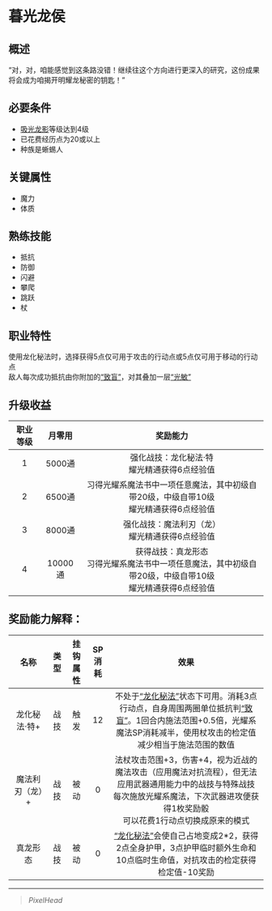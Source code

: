 # 暮光龙侯

## 概述

“对，对，咱能感觉到这条路没错！继续往这个方向进行更深入的研究，这份成果将会成为咱揭开明耀龙秘密的钥匙！” 

## 必要条件

* <a href="../dragonShadow" target="_blank">吸光龙影</a>等级达到4级
* 已花费经历点为20或以上
* 种族是蜥蜴人

## 关键属性

* 魔力
* 体质

## 熟练技能

* 抵抗
* 防御
* 闪避
* 攀爬
* 跳跃
* 杖
  
## 职业特性

使用龙化秘法时，选择获得5点仅可用于攻击的行动点或5点仅可用于移动的行动点<br>敌人每次成功抵抗由你附加的<a href="../../../../status/normal/#致盲" target="_blank">“致盲”</a>，对其叠加一层<a href="../../../../status/mark/#光敏" target="_blank">“光敏”</a>

## 升级收益

职业等级|月零用|奖励能力
:--:|:--:|:--:
1|5000通|强化战技：龙化秘法·特<br>耀光精通获得6点经验值
2|6500通|习得光耀系魔法书中一项任意魔法，其中初级自带20级，中级自带10级<br>耀光精通获得6点经验值
3|8000通|强化战技：魔法利刃（龙）<br>耀光精通获得6点经验值
4|10000通|获得战技：真龙形态<br>习得光耀系魔法书中一项任意魔法，其中初级自带20级，中级自带10级<br>耀光精通获得6点经验值


## 奖励能力解释：

名称|类型|挂钩属性|SP消耗|效果
:--:|:--:|:--:|:--:|:--:
龙化秘法·特+|战技|触发|12|不处于<a href="../../../../status/normal/#龙化秘法" target="_blank">“龙化秘法”</a>状态下可用。消耗3点行动点，自身周围两圈单位抵抗判<a href="../../../../status/normal/#致盲" target="_blank">“致盲”</a>。1回合内施法范围+0.5倍，光耀系魔法SP消耗减半，使用杖攻击的检定值减少相当于施法范围的数值
魔法利刃（龙）+|战技|被动|0|法杖攻击范围+3，伤害+4，视为近战的魔法攻击（应用魔法对抗流程），但无法应用武器通用能力中的战技与特殊战技<br>每次施放光耀系魔法，下次武器进攻便获得1枚奖励骰<br>可以花费1行动点切换成原来的模式
真龙形态|战技|被动|0|<a href="../../../../status/normal/#龙化秘法" target="_blank">“龙化秘法”</a>会使自己占地变成2*2，获得2点全身护甲，3点护甲临时额外生命和10点临时生命值，对抗攻击的检定获得检定值-10奖励

---

> *PixelHead*